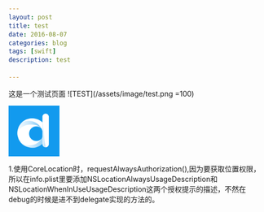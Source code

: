```yaml
---
layout: post
title: test
date: 2016-08-07
categories: blog
tags: [swift]
description: test

---
```


这是一个测试页面
![TEST](/assets/image/test.png =100)
 <div><img src="/assets/image/test.png" width = "100" height = "100" alt="图片名称" align=center /></div>

1.使用CoreLocation时，requestAlwaysAuthorization(),因为要获取位置权限，所以在info.plist里要添加NSLocationAlwaysUsageDescription和NSLocationWhenInUseUsageDescription这两个授权提示的描述，不然在debug的时候是进不到delegate实现的方法的。

